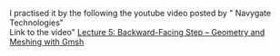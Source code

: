 I practised it by the following the youtube video posted by "
Navygate Technologies"  
Link to the video" [Lecture 5: Backward-Facing Step – Geometry and Meshing with Gmsh](https://www.youtube.com/watch?v=Npe5Nz5env0)
